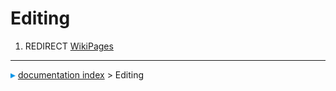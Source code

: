 # Editing
1.  REDIRECT [WikiPages](WikiPages.md)



---
![](images/Right_arrow.png) [documentation index](../README.md) > Editing
